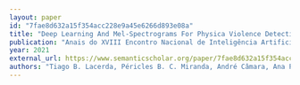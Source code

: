 ```yaml
---
layout: paper
id: "7fae8d632a15f354acc228e9a45e6266d893e08a"
title: "Deep Learning And Mel-Spectrograms For Physica Violence Detection In Audio"
publication: "Anais do XVIII Encontro Nacional de Inteligência Artificial e Computacional (ENIAC 2021)"
year: 2021
external_url: https://www.semanticscholar.org/paper/7fae8d632a15f354acc228e9a45e6266d893e08a
authors: "Tiago B. Lacerda, Péricles B. C. Miranda, André Câmara, Ana Paula C. Furtado"
---
```

